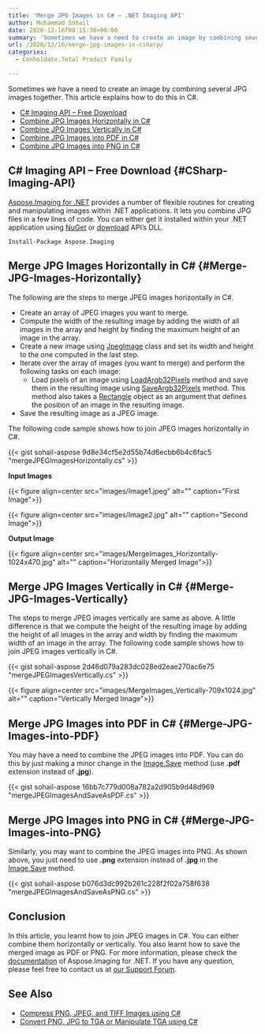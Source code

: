 ```yaml
---
title: 'Merge JPG Images in C# – .NET Imaging API'
author: Muhammad Sohail
date: 2020-12-16T08:15:30+00:00
summary: 'Sometimes we have a need to create an image by combining several JPG images together. This article explains how to do this in C#.'
url: /2020/12/16/merge-jpg-images-in-csharp/
categories:
  - Conholdate.Total Product Family

---
```

Sometimes we have a need to create an image by combining several JPG images together. This article explains how to do this in C#.

  * [C# Imaging API – Free Download][1]
  * [Combine JPG Images Horizontally in C#][2]
  * [Combine JPG Images Vertically in C#][3]
  * [Combine JPG Images into PDF in C#][4]
  * [Combine JPG Images into PNG in C#][5]

## C# Imaging API – Free Download {#CSharp-Imaging-API}

[Aspose.Imaging for .NET][6] provides a number of flexible routines for creating and manipulating images within .NET applications. It lets you combine JPG files in a few lines of code. You can either get it installed within your .NET application using [NuGet][7] or [download][8] API’s DLL.

```
Install-Package Aspose.Imaging
```

## Merge JPG Images Horizontally in C# {#Merge-JPG-Images-Horizontally}

The following are the steps to merge JPEG images horizontally in C#.

  * Create an array of JPEG images you want to merge.
  * Compute the width of the resulting image by adding the width of all images in the array and height by finding the maximum height of an image in the array. 
  * Create a new image using [JpegImage][9] class and set its width and height to the one computed in the last step.
  * Iterate over the array of images (you want to merge) and perform the following tasks on each image:
      * Load pixels of an image using [LoadArgb32Pixels][10] method and save them in the resulting image using [SaveArgb32Pixels][11] method. This method also takes a [Rectangle][12] object as an argument that defines the position of an image in the resulting image.
  * Save the resulting image as a JPEG image.

The following code sample shows how to join JPEG images horizontally in C#.

{{< gist sohail-aspose 9d8e34cf5e2d55b74d6ecbb6b4c6fac5 "mergeJPEGImagesHorizontally.cs" >}}

**Input Images**

{{< figure align=center src="images/Image1.jpeg" alt="" caption="First Image">}}
 

{{< figure align=center src="images/Image2.jpg" alt="" caption="Second Image">}}
 

**Output Image**

{{< figure align=center src="images/MergeImages_Horizontally-1024x470.jpg" alt="" caption="Horizontally Merged Image">}}
 

## Merge JPG Images Vertically in C# {#Merge-JPG-Images-Vertically}

The steps to merge JPEG images vertically are same as above. A little difference is that we compute the height of the resulting image by adding the height of all images in the array and width by finding the maximum width of an image in the array. The following code sample shows how to join JPEG images vertically in C#.

{{< gist sohail-aspose 2d46d079a283dc028ed2eae270ac6e75 "mergeJPEGImagesVertically.cs" >}}

{{< figure align=center src="images/MergeImages_Vertically-709x1024.jpg" alt="" caption="Vertically Merged Image">}}
 

## Merge JPG Images into PDF in C# {#Merge-JPG-Images-into-PDF}

You may have a need to combine the JPEG images into PDF. You can do this by just making a minor change in the [Image.Save][17] method (use **.pdf** extension instead of **.jpg**).

{{< gist sohail-aspose 16bb7c779d008a782a2d905b9d48d969 "mergeJPEGImagesAndSaveAsPDF.cs" >}}

## Merge JPG Images into PNG in C# {#Merge-JPG-Images-into-PNG}

Similarly, you may want to combine the JPEG images into PNG. As shown above, you just need to use **.png** extension instead of **.jpg** in the [Image.Save][17] method.

{{< gist sohail-aspose b076d3dc992b261c228f2f02a758f638 "mergeJPEGImagesAndSaveAsPNG.cs" >}}

## Conclusion

In this article, you learnt how to join JPEG images in C#. You can either combine them horizontally or vertically. You also learnt how to save the merged image as PDF or PNG. For more information, please check the [documentation][18] of Aspose.Imaging for .NET. If you have any question, please feel free to contact us at [our Support Forum][19].

## See Also

  * [Compress PNG, JPEG, and TIFF Images using C#][20]
  * [Convert PNG, JPG to TGA or Manipulate TGA using C#][21]

 [1]: #CSharp-Imaging-API
 [2]: #Merge-JPG-Images-Horizontally
 [3]: #Merge-JPG-Images-Vertically
 [4]: #Merge-JPG-Images-into-PDF
 [5]: #Merge-JPG-Images-into-PNG
 [6]: https://products.aspose.com/imaging/net
 [7]: https://www.nuget.org/packages/Aspose.Imaging/
 [8]: https://downloads.aspose.com/imaging/net
 [9]: https://apireference.aspose.com/imaging/net/aspose.imaging.fileformats.jpeg/jpegimage
 [10]: https://apireference.aspose.com/imaging/net/aspose.imaging/rasterimage/methods/loadargb32pixels
 [11]: https://apireference.aspose.com/imaging/net/aspose.imaging/rasterimage/methods/saveargb32pixels
 [12]: https://apireference.aspose.com/imaging/net/aspose.imaging/rectangle
 [13]: https://blog.conholdate.com/wp-content/uploads/sites/27/2020/12/Image1.jpeg
 [14]: https://blog.conholdate.com/wp-content/uploads/sites/27/2020/12/Image2.jpg
 [15]: https://blog.conholdate.com/wp-content/uploads/sites/27/2020/12/MergeImages_Horizontally.jpg
 [16]: https://blog.conholdate.com/wp-content/uploads/sites/27/2020/12/MergeImages_Vertically.jpg
 [17]: https://apireference.aspose.com/imaging/net/aspose.imaging.image/save/methods/3
 [18]: https://docs.aspose.com/imaging/net/
 [19]: https://forum.aspose.com/
 [20]: https://blog.aspose.com/2020/11/27/compress-png-jpeg-and-tiff-images-using-csharp/
 [21]: https://blog.aspose.com/2020/10/11/convert-png-jpg-to-tga-manipulaute-csharp/







